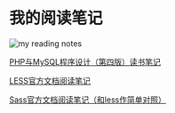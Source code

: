 # 我的阅读笔记

![my reading notes](http://7u2loa.com1.z0.glb.clouddn.com/readingBg.jpg)

[PHP与MySQL程序设计（第四版）读书笔记](https://github.com/MrRaindrop/reading_notes/blob/master/notes/beginning-php-and-mysql-from-novice-to-professional.md)

[LESS官方文档阅读笔记](https://github.com/MrRaindrop/reading_notes/blob/master/notes/less-the-official-doc.md)

[Sass官方文档阅读笔记（和less作简单对照）](https://github.com/MrRaindrop/reading_notes/blob/master/notes/sass-the-official-doc.md)